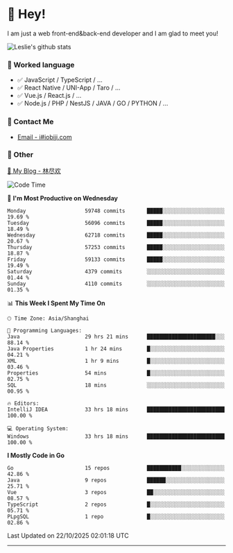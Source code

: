 # 👋 Hey!

I am just a web front-end&back-end developer and I am glad to meet you!

![Leslie's github stats](https://github-readme-stats.vercel.app/api?username=unsafe-ptr&&show_icons=true&&title_color=1abc9c&&icon_color=1abc9c)


### 📝 Worked language

- ✅ JavaScript / TypeScript / ...
- ✅ React Native / UNI-App / Taro / ...
- ✅ Vue.js / React.js / ...
- ✅ Node.js / PHP / NestJS / JAVA / GO / PYTHON / ...

### 📮 Contact Me

- [Email - i#iobiji.com](mailto:i@iobiji.com)


### 🤪 Other

[📌 My Blog - 林尽欢](https://iobiji.com)

<!--START_SECTION:waka-->
![Code Time](http://img.shields.io/badge/Code%20Time-2%2C292%20hrs%209%20mins-blue)

📅 **I'm Most Productive on Wednesday** 

```text
Monday                   59748 commits       █████░░░░░░░░░░░░░░░░░░░░   19.69 % 
Tuesday                  56096 commits       █████░░░░░░░░░░░░░░░░░░░░   18.49 % 
Wednesday                62718 commits       █████░░░░░░░░░░░░░░░░░░░░   20.67 % 
Thursday                 57253 commits       █████░░░░░░░░░░░░░░░░░░░░   18.87 % 
Friday                   59133 commits       █████░░░░░░░░░░░░░░░░░░░░   19.49 % 
Saturday                 4379 commits        ░░░░░░░░░░░░░░░░░░░░░░░░░   01.44 % 
Sunday                   4110 commits        ░░░░░░░░░░░░░░░░░░░░░░░░░   01.35 % 
```


📊 **This Week I Spent My Time On** 

```text
🕑︎ Time Zone: Asia/Shanghai

💬 Programming Languages: 
Java                     29 hrs 21 mins      ██████████████████████░░░   88.14 % 
Java Properties          1 hr 24 mins        █░░░░░░░░░░░░░░░░░░░░░░░░   04.21 % 
XML                      1 hr 9 mins         █░░░░░░░░░░░░░░░░░░░░░░░░   03.46 % 
Properties               54 mins             █░░░░░░░░░░░░░░░░░░░░░░░░   02.75 % 
SQL                      18 mins             ░░░░░░░░░░░░░░░░░░░░░░░░░   00.95 % 

🔥 Editors: 
IntelliJ IDEA            33 hrs 18 mins      █████████████████████████   100.00 % 

💻 Operating System: 
Windows                  33 hrs 18 mins      █████████████████████████   100.00 % 
```

**I Mostly Code in Go** 

```text
Go                       15 repos            ███████████░░░░░░░░░░░░░░   42.86 % 
Java                     9 repos             ██████░░░░░░░░░░░░░░░░░░░   25.71 % 
Vue                      3 repos             ██░░░░░░░░░░░░░░░░░░░░░░░   08.57 % 
TypeScript               2 repos             █░░░░░░░░░░░░░░░░░░░░░░░░   05.71 % 
PLpgSQL                  1 repo              █░░░░░░░░░░░░░░░░░░░░░░░░   02.86 % 
```




 Last Updated on 22/10/2025 02:01:18 UTC
<!--END_SECTION:waka-->
---
